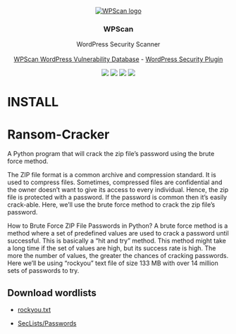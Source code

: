 <p align="center">
  <a href="https://wpscan.com/">
    <img src="https://raw.githubusercontent.com/wpscanteam/wpscan/gh-pages/images/wpscan_logo.png" alt="WPScan logo">
  </a>
</p>

<h3 align="center">WPScan</h3>

<p align="center">
  WordPress Security Scanner
  <br>
  <br>
  <a href="https://wpscan.com/" title="homepage" target="_blank">WPScan WordPress Vulnerability Database</a> - <a href="https://wordpress.org/plugins/wpscan/" title="wordpress security plugin" target="_blank">WordPress Security Plugin</a>
</p>

<p align="center">
  <a href="https://badge.fury.io/rb/wpscan" target="_blank"><img src="https://badge.fury.io/rb/wpscan.svg"></a>
  <a href="https://hub.docker.com/r/wpscanteam/wpscan/" target="_blank"><img src="https://img.shields.io/docker/pulls/wpscanteam/wpscan.svg"></a>
  <a href="https://github.com/wpscanteam/wpscan/actions?query=workflow%3ABuild" target="_blank"><img src="https://github.com/wpscanteam/wpscan/workflows/Build/badge.svg"></a>
  <a href="https://codeclimate.com/github/wpscanteam/wpscan" target="_blank"><img src="https://codeclimate.com/github/wpscanteam/wpscan/badges/gpa.svg"></a>
</p>

# INSTALL


# Ransom-Cracker

A Python program that will crack the zip file’s password using the brute force method.

The ZIP file format is a common archive and compression standard. It is used to compress files. Sometimes, compressed files are confidential and the owner doesn’t want to give its access to every individual. Hence, the zip file is protected with a password. If the password is common then it’s easily crack-able. Here, we’ll use the brute force method to crack the zip file’s password.

How to Brute Force ZIP File Passwords in Python?
A brute force method is a method where a set of predefined values are used to crack a password until successful. This is basically a “hit and try” method. This method might take a long time if the set of values are high, but its success rate is high. The more the number of values, the greater the chances of cracking passwords. Here we’ll be using “rockyou” text file of size 133 MB with over 14 million sets of passwords to try.

## Download wordlists

- [rockyou.txt](https://github.com/brannondorsey/naive-hashcat/releases/download/data/rockyou.txt)

- [SecLists/Passwords](https://github.com/danielmiessler/SecLists/tree/master/Passwords)
